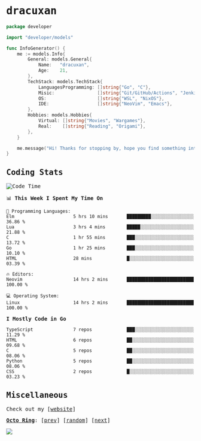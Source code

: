 <!-- Banner -->
<!--
<img src="https://i.imgur.com/mz4ym1F.png" style="max-height:550px"/>
-->


<samp>
	
<!-- Coded Intro -->
	
# dracuxan

```go
package developer

import "developer/models"

func InfoGenerator() {
	me := models.Info{
		General: models.General{
			Name:   "dracuxan",
			Age:    21,
		},
		TechStack: models.TechStack{
			LanguagesProgramming: []string{"Go", "C"},
			Misic:                []string{"Git/GitHub/Actions", "Jenkins", "Docker"},
			OS:     			  []string{"WSL", "NixOS"},
			IDE:                  []string{"NeoVim", "Emacs"},
		},
		Hobbies: models.Hobbies{
			Virtual: []string{"Movies", "Wargames"},
			Real:    []string{"Reading", "Origami"},
		},		
	}

	me.message("Hi! Thanks for stopping by, hope you find something interesting!") 
}
```

## Coding Stats


<!--START_SECTION:waka-->
![Code Time](http://img.shields.io/badge/Code%20Time-420%20hrs%2042%20mins-blue)

📊 **This Week I Spent My Time On** 

```text
💬 Programming Languages: 
Elm                      5 hrs 10 mins       █████████░░░░░░░░░░░░░░░░   36.86 % 
Lua                      3 hrs 4 mins        █████░░░░░░░░░░░░░░░░░░░░   21.88 % 
C                        1 hr 55 mins        ███░░░░░░░░░░░░░░░░░░░░░░   13.72 % 
Go                       1 hr 25 mins        ███░░░░░░░░░░░░░░░░░░░░░░   10.10 % 
HTML                     28 mins             █░░░░░░░░░░░░░░░░░░░░░░░░   03.39 % 

🔥 Editors: 
Neovim                   14 hrs 2 mins       █████████████████████████   100.00 % 

💻 Operating System: 
Linux                    14 hrs 2 mins       █████████████████████████   100.00 % 
```

**I Mostly Code in Go** 

```text
TypeScript               7 repos             ███░░░░░░░░░░░░░░░░░░░░░░   11.29 % 
HTML                     6 repos             ██░░░░░░░░░░░░░░░░░░░░░░░   09.68 % 
C                        5 repos             ██░░░░░░░░░░░░░░░░░░░░░░░   08.06 % 
Python                   5 repos             ██░░░░░░░░░░░░░░░░░░░░░░░   08.06 % 
CSS                      2 repos             █░░░░░░░░░░░░░░░░░░░░░░░░   03.23 % 
```




<!--END_SECTION:waka-->

## Miscellaneous

Check out my [[website](https://bynisarg.in/)]

[**Octo Ring**](https://octo-ring.com/):
[[prev](https://octo-ring.com/p/dracuxan/prev)]  [[random](https://octo-ring.com/p/dracuxan/random)]  [[next](https://octo-ring.com/p/dracuxan/next)]

![](https://komarev.com/ghpvc/?username=dracuxan&style=flat-square)

</samp>
